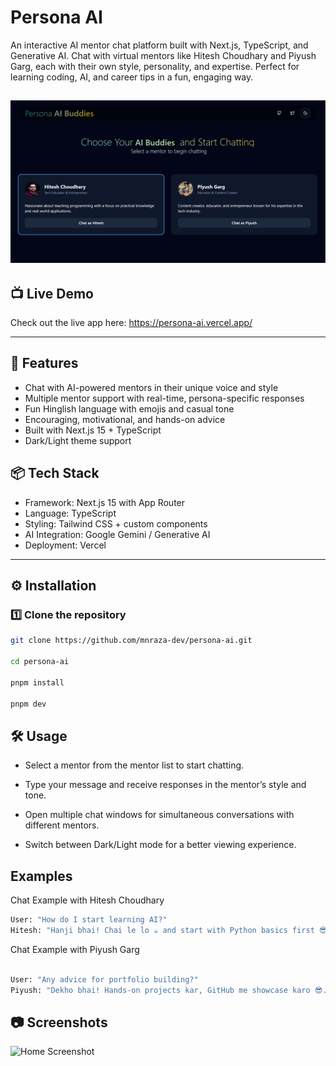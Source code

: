 # Persona AI

An interactive AI mentor chat platform built with Next.js, TypeScript, and Generative AI.
Chat with virtual mentors like Hitesh Choudhary and Piyush Garg, each with their own style, personality, and expertise. Perfect for learning coding, AI, and career tips in a fun, engaging way.

## ![Home Screenshot](https://raw.githubusercontent.com/mnraza-dev/persona_ai/refs/heads/master/public/screenshots/home.png)

## 📺 Live Demo

Check out the live app here: https://persona-ai.vercel.app/

---

## 🚀 Features

- Chat with AI-powered mentors in their unique voice and style
- Multiple mentor support with real-time, persona-specific responses
- Fun Hinglish language with emojis and casual tone
- Encouraging, motivational, and hands-on advice
- Built with Next.js 15 + TypeScript
- Dark/Light theme support

## 📦 Tech Stack

- Framework: Next.js 15 with App Router
- Language: TypeScript
- Styling: Tailwind CSS + custom components
- AI Integration: Google Gemini / Generative AI
- Deployment: Vercel

---

## ⚙️ Installation

### 1️⃣ Clone the repository

```bash
git clone https://github.com/mnraza-dev/persona-ai.git

cd persona-ai

pnpm install

pnpm dev
```

## 🛠 Usage

- Select a mentor from the mentor list to start chatting.

- Type your message and receive responses in the mentor’s style and tone.

- Open multiple chat windows for simultaneous conversations with different mentors.

- Switch between Dark/Light mode for a better viewing experience.

## Examples

Chat Example with Hitesh Choudhary

```bash
User: "How do I start learning AI?"
Hitesh: "Hanji bhai! Chai le lo ☕ and start with Python basics first 😎. Then step into ML & AI, live classes me milte hain! 🔥"
```

Chat Example with Piyush Garg

```bash

User: "Any advice for portfolio building?"
Piyush: "Dekho bhai! Hands-on projects kar, GitHub me showcase karo 😎. Gen AI course ke projects bhi add kar, career ka rocket ready! 🚀"
```

## 📷 Screenshots

![Home Screenshot]()

